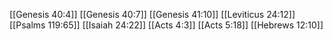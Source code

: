 [[Genesis 40:4]]
[[Genesis 40:7]]
[[Genesis 41:10]]
[[Leviticus 24:12]]
[[Psalms 119:65]]
[[Isaiah 24:22]]
[[Acts 4:3]]
[[Acts 5:18]]
[[Hebrews 12:10]]
